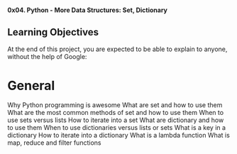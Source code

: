 #### 0x04. Python - More Data Structures: Set, Dictionary

## Learning Objectives
At the end of this project, you are expected to be able to explain to anyone, without the help of Google:

# General
Why Python programming is awesome
What are set and how to use them
What are the most common methods of set and how to use them
When to use sets versus lists
How to iterate into a set
What are dictionary and how to use them
When to use dictionaries versus lists or sets
What is a key in a dictionary
How to iterate into a dictionary
What is a lambda function
What is map, reduce and filter functions
